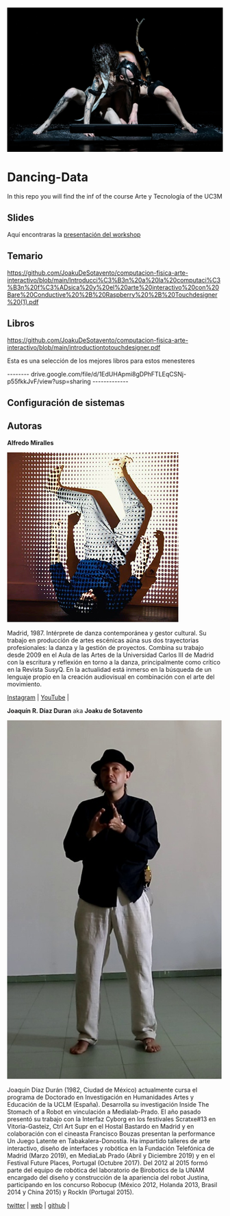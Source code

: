 ![@marcodonnarumma](./img/Donnarumma-Pevere.webp)

# Dancing-Data

In this repo you will find the inf of the course Arte y Tecnología of the UC3M

## Slides

Aquí encontraras la [presentación del workshop](https://docs.google.com/presentation/d/1FJbcBHIzNrDRdK3IMDPIEJLXyi7MsTQZoVTmYcN01h8/edit?usp=sharing)

## Temario

<https://github.com/JoakuDeSotavento/computacion-fisica-arte-interactivo/blob/main/Introducci%C3%B3n%20a%20la%20computaci%C3%B3n%20f%C3%ADsica%20y%20el%20arte%20interactivo%20con%20Bare%20Conductive%20%2B%20Raspberry%20%2B%20Touchdesigner%20(1).pdf>

## Libros

<https://github.com/JoakuDeSotavento/computacion-fisica-arte-interactivo/blob/main/introductiontotouchdesigner.pdf>

Esta es una selección de los mejores libros para estos menesteres

-------- drive.google.com/file/d/1EdUHApmi8gDPhFTLEqCSNj-p55fkkJvF/view?usp=sharing -------------

## Configuración de sistemas

## Autoras

**Alfredo Miralles**

![@alfredomiralles](./img/alfredo.jpg)

Madrid, 1987. Intérprete de danza contemporánea y gestor cultural. Su trabajo en producción de artes escénicas aúna sus dos trayectorias profesionales: la danza y la gestión de proyectos. Combina su trabajo desde 2009 en el Aula de las Artes de la Universidad Carlos III de Madrid con la escritura y reflexión en torno a la danza, principalmente como crítico en la Revista SusyQ. En la actualidad está inmerso en la búsqueda de un lenguaje propio en la creación audiovisual en combinación con el arte del movimiento.

[Instagram](https://www.instagram.com/alfredomiralles) |
[YouTube](https://www.youtube.com/user/alfredomirallesbenit) |

**Joaquín R. Díaz Duran**
aka **Joaku de Sotavento**

![@joakudesotavento](./img/joaku-defensa.jpeg)

Joaquín Díaz Durán (1982, Ciudad de México) actualmente cursa el programa de Doctorado en Investigación en Humanidades Artes y Educación de la UCLM (España). Desarrolla su investigación Inside The Stomach of a Robot en vinculación a Medialab-Prado.
El año pasado presentó su trabajo con la Interfaz Cyborg en los festivales Scratxe#13 en Vitoria-Gasteiz, Ctrl Art Supr en el Hostal Bastardo en Madrid y en colaboración con el cineasta Francisco Bouzas presentan la performance Un Juego Latente en Tabakalera-Donostia. Ha impartido talleres de arte interactivo, diseño de interfaces y robótica en la Fundación Telefónica de Madrid (Marzo 2019), en MediaLab Prado (Abril y Diciembre 2019) y en el Festival Future Places, Portugal (Octubre 2017). Del 2012 al 2015 formó parte del equipo de robótica del laboratorio de Birobotics de la UNAM encargado del diseño y construcción de la apariencia del robot Justina, participando en los concurso Robocup (México 2012, Holanda 2013, Brasil 2014 y China 2015) y RockIn (Portugal 2015).

[twitter](https://twitter.com/joaku_Sotavento) |
[web](https://www.arterobotico.com) |
[github](https://github.com/JoakuDeSotavento) |
